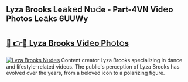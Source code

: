 ## Lyza Brooks Le𝚊k𝚎d N𝚞𝚍e - Part-4VN Vid𝚎o Photos Le𝚊ks 6UUWy

# <h2><a href="http://fbfhn4.evod.top/?m=Lyza+Brooks">🔗 👉🔴 Lyza Brooks Vid𝚎o Ph𝚘t𝚘s</a></h2>

[![Lyza Brooks N𝚞d𝚎s](https://i.imgur.com/8V9OHl7.gif)](http://fbfhn4.evod.top/?m=Lyza+Brooks)
Content creator Lyza Brooks specializing in dance and lifestyle-related videos. The public's perception of Lyza Brooks has evolved over the years, from a beloved icon to a polarizing figure. 

